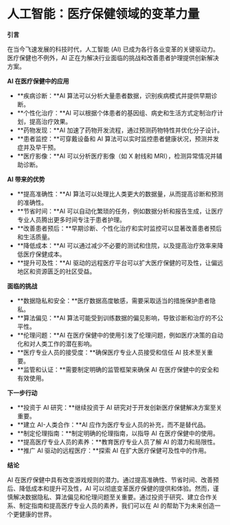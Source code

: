 # 人工智能：医疗保健领域的变革力量

**引言**

在当今飞速发展的科技时代，人工智能 (AI) 已成为各行各业变革的关键驱动力。医疗保健也不例外，AI 正在为解决行业面临的挑战和改善患者护理提供创新解决方案。

**AI 在医疗保健中的应用**

* **疾病诊断：**AI 算法可以分析大量患者数据，识别疾病模式并提供早期诊断。
* **个性化治疗：**AI 可以根据个体患者的基因组、病史和生活方式定制治疗计划，提高治疗效果。
* **药物发现：**AI 加速了药物开发流程，通过预测药物特性并优化分子设计。
* **患者监控：**可穿戴设备和 AI 算法可以实时监控患者健康状况，预测并发症并及早干预。
* **医疗影像：**AI 可以分析医疗影像（如 X 射线和 MRI），检测异常情况并辅助诊断。

**AI 带来的优势**

* **提高准确性：**AI 算法可以处理比人类更大的数据量，从而提高诊断和预测的准确性。
* **节省时间：**AI 可以自动化繁琐的任务，例如数据分析和报告生成，让医疗专业人员腾出更多时间专注于患者护理。
* **改善患者预后：**早期诊断、个性化治疗和实时监控可以显著改善患者预后和生活质量。
* **降低成本：**AI 可以通过减少不必要的测试和住院，以及提高治疗效率来降低医疗保健成本。
* **提升可及性：**AI 驱动的远程医疗平台可以扩大医疗保健的可及性，让偏远地区和资源匮乏的社区受益。

**面临的挑战**

* **数据隐私和安全：**医疗数据高度敏感，需要采取适当的措施保护患者隐私。
* **算法偏见：**AI 算法可能受到训练数据的偏见影响，导致诊断和治疗的不公平性。
* **伦理问题：**AI 在医疗保健中的使用引发了伦理问题，例如医疗决策的自动化和对人类工作的潜在影响。
* **医疗专业人员的接受度：**确保医疗专业人员接受和信任 AI 技术至关重要。
* **监管和认证：**需要制定明确的监管框架来确保 AI 在医疗保健中的安全和有效使用。

**下一步行动**

* **投资于 AI 研究：**继续投资于 AI 研究对于开发创新医疗保健解决方案至关重要。
* **建立 AI-人类合作：**AI 应作为医疗专业人员的补充，而不是替代品。
* **制定伦理指南：**制定明确的伦理指南，以指导 AI 在医疗保健中的使用。
* **提高医疗专业人员的素养：**教育医疗专业人员了解 AI 的潜力和局限性。
* **推广 AI 驱动的远程医疗：**探索 AI 在扩大医疗保健可及性中的作用。

**结论**

AI 在医疗保健中具有改变游戏规则的潜力。通过提高准确性、节省时间、改善预后、降低成本和提升可及性，AI 可以彻底变革医疗保健的提供和体验。然而，谨慎解决数据隐私、算法偏见和伦理问题至关重要。通过投资于研究、建立合作关系、制定指南和提高医疗专业人员的素养，我们可以在 AI 的帮助下为未来创造一个更健康的世界。
